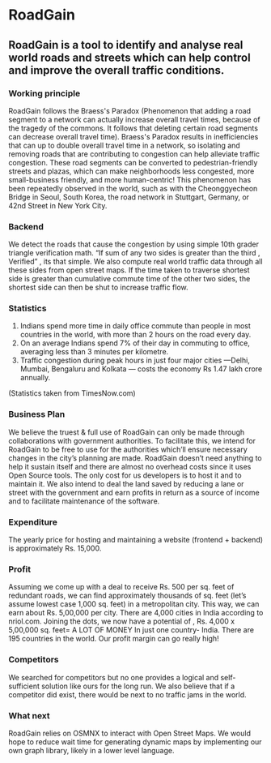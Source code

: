 # RoadGain

## RoadGain is a tool to identify and analyse real world roads and streets which can help control and improve the overall traffic conditions.

### Working principle
RoadGain follows the Braess's Paradox (Phenomenon that adding a road segment to a network can actually increase overall travel times, because of the tragedy of the commons. It follows that deleting certain road segments can decrease overall travel time). 
Braess's Paradox results in inefficiencies that can up to double overall travel time in a network, so isolating and removing roads that are contributing to congestion can help alleviate traffic congestion. These road segments can be converted to pedestrian-friendly streets and plazas, which can make neighborhoods less congested, more small-business friendly, and more human-centric!
This phenomenon has been repeatedly observed in the world, such as with the Cheonggyecheon Bridge in Seoul, South Korea, the road network in Stuttgart, Germany, or 42nd Street in New York City.

### Backend
We detect the roads that cause the congestion by using simple 10th grader triangle verification math. “If sum of any two sides is greater than the third , Verified” , its that simple. We also compute real world traffic data through all these sides from open street maps. If the time taken to traverse shortest side is greater than cumulative commute time of the other two sides, the shortest side can then be shut to increase traffic flow.

### Statistics
1. Indians spend more time in daily office commute than people in most countries in the world, with more than 2 hours on the road every day.
2. On an average Indians spend 7% of their day in commuting to office, averaging less than 3 minutes per kilometre. 
3. Traffic congestion during peak hours in just four major cities —Delhi, Mumbai, Bengaluru and Kolkata — costs the economy Rs 1.47 lakh crore annually.

(Statistics taken from TimesNow.com)

### Business Plan
We believe the truest & full use of RoadGain can only be made through collaborations with government authorities. To facilitate this, we intend for RoadGain to be free to use for the authorities which’ll ensure necessary  changes in the city’s planning are made.
RoadGain doesn’t need anything to help it sustain itself and there are almost no overhead costs since it uses Open Source tools. 
The only cost for us developers is to host it and to maintain it.
We also intend to deal the land saved by reducing a lane or street with the government and earn profits in return as a source of income and to facilitate maintenance of the software.

### Expenditure
The yearly price for hosting and maintaining a website (frontend + backend) is approximately Rs. 15,000. 

### Profit
Assuming we come up with a deal to receive Rs. 500 per sq. feet of redundant roads, we can find approximately thousands of sq. feet (let’s assume lowest case 1,000 sq. feet) in a metropolitan city. This way, we can earn about Rs. 5,00,000 per city. There are 4,000 cities in India according to nriol.com. Joining the dots, we now have a potential of ,
Rs. 4,000 x 5,00,000 sq. feet= A LOT OF MONEY
In just one country- India.
There are 195 countries in the world. Our profit margin can go really high!

### Competitors
We searched for competitors but no one provides a logical and self- sufficient solution like ours for the long run.
We also believe that if a competitor did exist, there would be next to no traffic jams in the world.

### What next
RoadGain relies on OSMNX to interact with Open Street Maps. We would hope to reduce wait time for generating dynamic maps by implementing our own graph library, likely in a lower level language.

